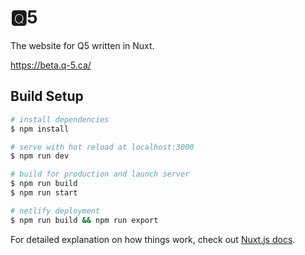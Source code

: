 # 🆀5
The website for Q5 written in Nuxt.

https://beta.q-5.ca/

## Build Setup

```bash
# install dependencies
$ npm install

# serve with hot reload at localhost:3000
$ npm run dev

# build for production and launch server
$ npm run build
$ npm run start

# netlify deployment
$ npm run build && npm run export
```

For detailed explanation on how things work, check out [Nuxt.js docs](https://nuxtjs.org).
